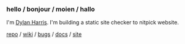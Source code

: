 ### hello / bonjour / moien / hallo

I'm [Dylan Harris](https://dylanharris.org/and/and/contact.shtml). I'm building a static site checker to nitpick website.

[repo](https://github.com/devongarde/ssc) /
[wiki](https://github.com/devongarde/ssc/wiki) /
[bugs](https://github.com/devongarde/ssc/issues) /
[docs](https://ssc.lu/) /
[site](https://dylanharris.org/)
